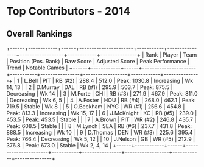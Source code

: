 # Top Contributors - 2014

## Overall Rankings

+------+------------+------+----------------------+-----------+----------------+------------------+------------+---------------+
| Rank | Player     | Team | Position (Pos. Rank) | Raw Score | Adjusted Score | Peak Performance | Trend      | Notable Games |
+------+------------+------+----------------------+-----------+----------------+------------------+------------+---------------+
| 1    | L.Bell     | PIT  | RB (#2)              | 288.4     | 512.0          | Peak: 1030.8     | Increasing | Wk 14, 13     |
| 2    | D.Murray   | DAL  | RB (#1)              | 295.9     | 503.7          | Peak: 875.5      | Decreasing | Wk 14         |
| 3    | M.Forte    | CHI  | RB (#3)              | 271.9     | 467.9          | Peak: 811.0      | Decreasing | Wk 6, 5       |
| 4    | A.Foster   | HOU  | RB (#4)              | 268.0     | 462.1          | Peak: 719.5      | Stable     | Wk 8          |
| 5    | O.Beckham  | NYG  | WR (#1)              | 256.6     | 454.8          | Peak: 813.3      | Increasing | Wk 15, 17     |
| 6    | J.McKnight | KC   | RB (#5)              | 239.0     | 453.5          | Peak: 453.5      | Stable     |               |
| 7    | A.Brown    | PIT  | WR (#2)              | 246.8     | 435.7          | Peak: 608.5      | Stable     |               |
| 8    | M.Lynch    | SEA  | RB (#6)              | 237.7     | 431.8          | Peak: 888.5      | Increasing | Wk 10         |
| 9    | D.Thomas   | DEN  | WR (#3)              | 225.6     | 395.4          | Peak: 766.4      | Decreasing | Wk 5, 12      |
| 10   | J.Nelson   | GB   | WR (#5)              | 212.9     | 376.8          | Peak: 673.0      | Stable     | Wk 2, 4, 14   |
+------+------------+------+----------------------+-----------+----------------+------------------+------------+---------------+

